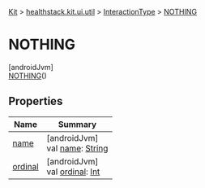 
[Kit](../../../../kit.html) > [healthstack.kit.ui.util](../../index.html) > [InteractionType](../index.html) > [NOTHING](index.html)



# NOTHING



[androidJvm]\
[NOTHING](index.html)()



## Properties


| Name | Summary |
|---|---|
| [name](index.html#-372974862%2FProperties%2F-106109196) | [androidJvm]<br>val [name](index.html#-372974862%2FProperties%2F-106109196): [String](https://kotlinlang.org/api/latest/jvm/stdlib/kotlin/-string/index.html) |
| [ordinal](index.html#-739389684%2FProperties%2F-106109196) | [androidJvm]<br>val [ordinal](index.html#-739389684%2FProperties%2F-106109196): [Int](https://kotlinlang.org/api/latest/jvm/stdlib/kotlin/-int/index.html) |

